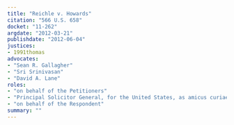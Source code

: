 ```yaml
---
title: "Reichle v. Howards"
citation: "566 U.S. 658"
docket: "11-262"
argdate: "2012-03-21"
publishdate: "2012-06-04"
justices:
- 1991thomas
advocates:
- "Sean R. Gallagher"
- "Sri Srinivasan"
- "David A. Lane"
roles:
- "on behalf of the Petitioners"
- "Principal Solicitor General, for the United States, as amicus curiae, supporting the Petitioners"
- "on behalf of the Respondent"
summary: ""
---
```


